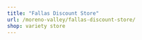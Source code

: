 ```yaml
---
title: "Fallas Discount Store"
url: /moreno-valley/fallas-discount-store/
shop: variety store
---
```

